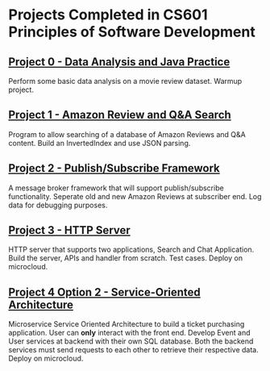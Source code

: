 # Projects Completed in CS601 Principles of Software Development
## [Project 0 - Data Analysis and Java Practice](https://github.com/ksonar/CS601/blob/master/project0.md)
Perform some basic data analysis on a movie review dataset. Warmup project.
## [Project 1 - Amazon Review and Q&A Search](https://github.com/ksonar/CS601/blob/master/project1.md)
Program to allow searching of a database of Amazon Reviews and Q&A content. Build an InvertedIndex and use JSON parsing.
## [Project 2 - Publish/Subscribe Framework](https://github.com/ksonar/CS601/blob/master/project2.md)
A message broker framework that will support publish/subscribe functionality. Seperate old and new Amazon Reviews at subscriber end. Log data for debugging purposes.
## [Project 3 - HTTP Server](https://github.com/ksonar/CS601/blob/master/project3.md)
HTTP server that supports two applications, Search and Chat Application. Build the server, APIs and handler from scratch. Test cases. Deploy on microcloud.
## [Project 4 Option 2 - Service-Oriented Architecture](https://github.com/ksonar/CS601/blob/master/project4option2.md)
Microservice Service Oriented Architecture to build a ticket purchasing application. User can **only** interact with the front end. Develop Event and User services at backend with their own SQL database. Both the backend services must send requests to each other to retrieve their respective data. Deploy on microcloud.
